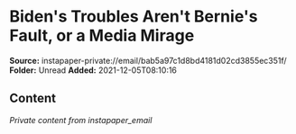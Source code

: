# Biden's Troubles Aren't Bernie's Fault, or a Media Mirage

**Source:** instapaper-private://email/bab5a97c1d8bd4181d02cd3855ec351f/
**Folder:** Unread
**Added:** 2021-12-05T08:10:16




## Content
*Private content from instapaper_email*
